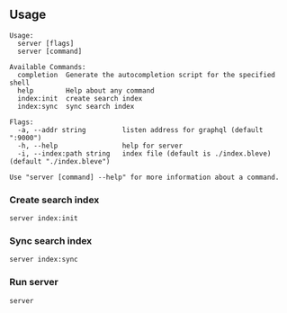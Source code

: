 ## Usage

```
Usage:
  server [flags]
  server [command]

Available Commands:
  completion  Generate the autocompletion script for the specified shell
  help        Help about any command
  index:init  create search index
  index:sync  sync search index

Flags:
  -a, --addr string         listen address for graphql (default ":9000")
  -h, --help                help for server
  -i, --index:path string   index file (default is ./index.bleve) (default "./index.bleve")

Use "server [command] --help" for more information about a command.
```

### Create search index

```shell
server index:init
```

### Sync search index

```shell
server index:sync
```

### Run server

```shell
server
```